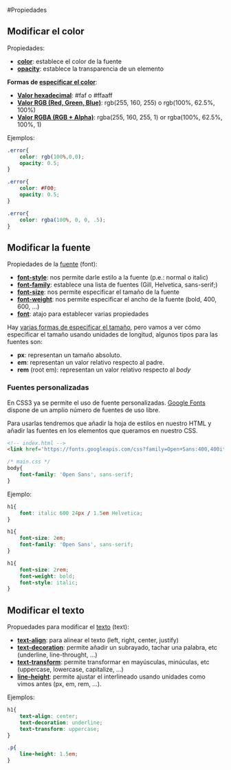 #Propiedades

## Modificar el color

Propiedades:

* **[color](https://www.w3.org/wiki/CSS/Properties/color)**: establece el color de la fuente
* **[opacity](https://www.w3.org/wiki/CSS/Properties/opacity)**: establece la transparencia de un elemento

**Formas de [especificar el color](https://www.w3.org/wiki/CSS/Properties/color#Values)**:

* **[Valor hexadecimal](https://www.w3.org/wiki/CSS/Properties/color/RGB)**: #faf o #ffaaff
* **[Valor RGB (Red, Green, Blue)](https://www.w3.org/wiki/CSS/Properties/color/RGB)**: rgb(255, 160, 255) o rgb(100%, 62.5%, 100%)
* **[Valor RGBA (RGB + Alpha)](https://www.w3.org/wiki/CSS/Properties/color/RGBA)**: rgba(255, 160, 255, 1) or rgba(100%, 62.5%, 100%, 1)

Ejemplos:

```css
.error{
    color: rgb(100%,0,0);
    opacity: 0.5;
}
```

```css
.error{
    color: #F00;
    opacity: 0.5;
}
```

```css
.error{
    color: rgba(100%, 0, 0, .5);
}
```

##  Modificar la fuente

Propiedades de la [fuente](https://www.w3.org/wiki/CSS/Properties#Font) (font):

* **[font-style](https://www.w3.org/wiki/CSS/Properties/font-style)**: nos permite darle estilo a la fuente (p.e.: normal o italic)
* **[font-family](https://www.w3.org/wiki/CSS/Properties/font-family)**: establece una lista de fuentes (Gill, Helvetica, sans-serif;)
* **[font-size](https://www.w3.org/wiki/CSS/Properties/font-size)**: nos permite especificar el tamaño de la fuente
* **[font-weight](https://www.w3.org/wiki/CSS/Properties/font-weight)**: nos permite especificar el ancho de la fuente (bold, 400, 600, ...)
* **[font](https://www.w3.org/wiki/CSS/Properties/font)**: atajo para establecer varias propiedades

Hay [varias formas de especificar el tamaño](https://www.w3.org/Style/Examples/007/units.en.html), pero vamos a ver cómo especificar el tamaño usando unidades de longitud, algunos tipos para las fuentes son: 

* **px**: representan un tamaño absoluto.
* **em**: representan un valor relativo respecto al padre.
* **rem** (root em): representan un valor relativo respecto al *body*

### Fuentes personalizadas

En CSS3 ya se permite el uso de fuente personalizadas. [Google Fonts](https://www.google.com/fonts) dispone de un amplio número de fuentes de uso libre.

Para usarlas tendremos que añadir la hoja de estilos en nuestro HTML y añadir las fuentes en los elementos que queramos en nuestro CSS.

```html
<!-- index.html -->
<link href='https://fonts.googleapis.com/css?family=Open+Sans:400,400italic,600italic,700' rel='stylesheet' type='text/css'>
```

```css
/* main.css */
body{
    font-family: 'Open Sans', sans-serif;
}
```

Ejemplo:

```css
h1{
    font: italic 600 24px / 1.5em Helvetica;
}
```

```css
h1{
    font-size: 2em;
    font-family: 'Open Sans', sans-serif;
}
```

```css
h1{
    font-size: 2rem;
    font-weight: bold;
    font-style: italic;
}
```

## Modificar el texto

Propuedades para modificar el [texto](https://www.w3.org/wiki/CSS/Properties#Text) (text):

* **[text-align](https://www.w3.org/wiki/CSS/Properties/text-align)**: para alinear el texto (left, right, center, justify)
* **[text-decoration](https://www.w3.org/wiki/CSS/Properties/text-decoration)**: permite añadir un subrayado, tachar una palabra, etc (underline, line-throught, ...)
* **[text-transform](https://www.w3.org/wiki/CSS/Properties/text-transform)**: permite transformar en mayúsculas, minúculas, etc (uppercase, lowercase, capitalize, ...)
* **[line-height](https://www.w3.org/wiki/CSS/Properties/line-height)**: permite ajustar el interlineado usando unidades como vimos antes (px, em, rem, ...).

Ejemplos:

```css
h1{
    text-align: center;
    text-decoration: underline;
    text-transform: uppercase;
}
```

```css
.p{
    line-height: 1.5em;
}
```

